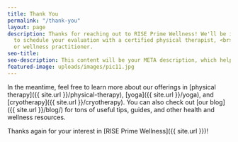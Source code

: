 ```yaml
---
title: Thank You
permalink: "/thank-you"
layout: page
description: Thanks for reaching out to RISE Prime Wellness! We'll be in touch soon<br>
  to schedule your evaluation with a certified physical therapist, <br>yoga instructor,
  or wellness practitioner.
seo-title: 
seo-description: This content will be your META description, which helps with SEO.
featured-image: uploads/images/pic11.jpg
---
```


In the meantime, feel free to learn more about our offerings in [physical therapy]({{ site.url }}/physical-therapy), [yoga]({{ site.url }}/yoga), and [cryotherapy]({{ site.url }}/cryotherapy). You can also check out [our blog]({{ site.url }}/blog/) for tons of useful tips, guides, and other health and wellness resources.

Thanks again for your interest in [RISE Prime Wellness]({{ site.url }})!
